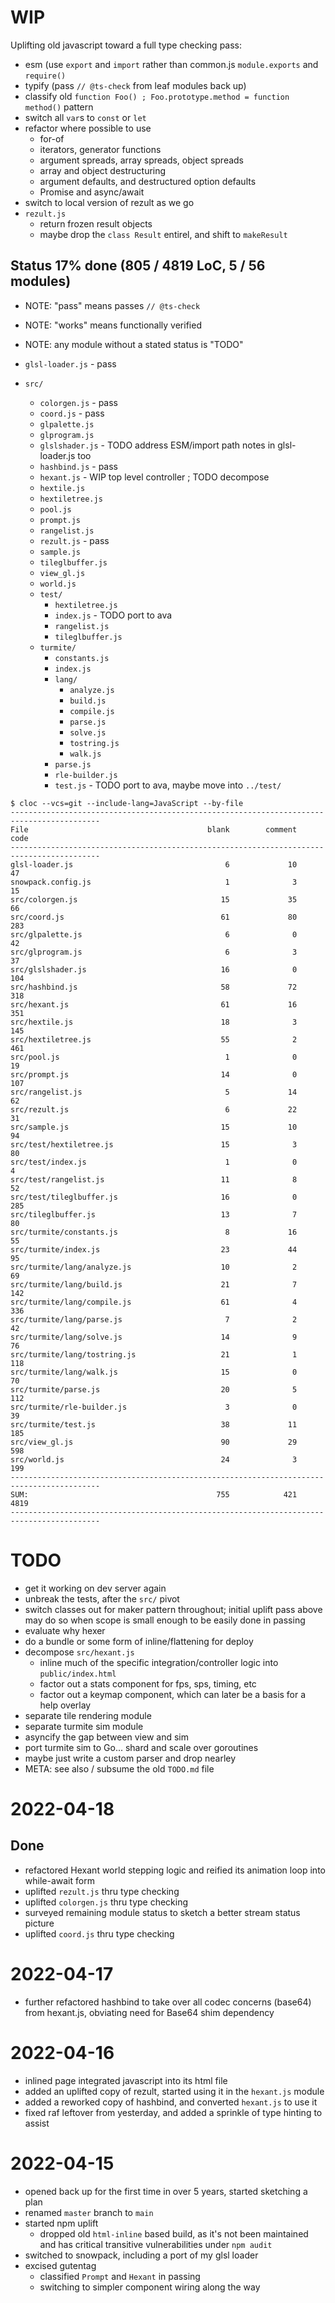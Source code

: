 # WIP

Uplifting old javascript toward a full type checking pass:

- esm (use `export` and `import` rather than common.js `module.exports` and `require()`
- typify (pass `// @ts-check` from leaf modules back up)
- classify old `function Foo() ; Foo.prototype.method = function method()` pattern
- switch all `var`s to `const` or `let`
- refactor where possible to use
  - for-of
  - iterators, generator functions
  - argument spreads, array spreads, object spreads
  - array and object destructuring
  - argument defaults, and destructured option defaults
  - Promise and async/await
- switch to local version of rezult as we go
- `rezult.js`
  - return frozen result objects
  - maybe drop the `class Result` entirel, and shift to `makeResult`

## Status 17% done (805 / 4819 LoC, 5 / 56 modules)

- NOTE: "pass" means passes `// @ts-check`
- NOTE: "works" means functionally verified
- NOTE: any module without a stated status is "TODO"

- `glsl-loader.js` - pass
- `src/`
  - `colorgen.js` - pass
  - `coord.js` - pass
  - `glpalette.js`
  - `glprogram.js`
  - `glslshader.js` - TODO address ESM/import path notes in glsl-loader.js too
  - `hashbind.js` - pass
  - `hexant.js` - WIP top level controller ; TODO decompose
  - `hextile.js`
  - `hextiletree.js`
  - `pool.js`
  - `prompt.js`
  - `rangelist.js`
  - `rezult.js` - pass
  - `sample.js`
  - `tileglbuffer.js`
  - `view_gl.js`
  - `world.js`
  - `test/`
    - `hextiletree.js`
    - `index.js` - TODO port to ava
    - `rangelist.js`
    - `tileglbuffer.js`
  - `turmite/`
    - `constants.js`
    - `index.js`
    - `lang/`
      - `analyze.js`
      - `build.js`
      - `compile.js`
      - `parse.js`
      - `solve.js`
      - `tostring.js`
      - `walk.js`
    - `parse.js`
    - `rle-builder.js`
    - `test.js` - TODO port to ava, maybe move into `../test/`

```
$ cloc --vcs=git --include-lang=JavaScript --by-file
------------------------------------------------------------------------------------------
File                                        blank        comment           code
------------------------------------------------------------------------------------------
glsl-loader.js                                  6             10             47
snowpack.config.js                              1              3             15
src/colorgen.js                                15             35             66
src/coord.js                                   61             80            283
src/glpalette.js                                6              0             42
src/glprogram.js                                6              3             37
src/glslshader.js                              16              0            104
src/hashbind.js                                58             72            318
src/hexant.js                                  61             16            351
src/hextile.js                                 18              3            145
src/hextiletree.js                             55              2            461
src/pool.js                                     1              0             19
src/prompt.js                                  14              0            107
src/rangelist.js                                5             14             62
src/rezult.js                                   6             22             31
src/sample.js                                  15             10             94
src/test/hextiletree.js                        15              3             80
src/test/index.js                               1              0              4
src/test/rangelist.js                          11              8             52
src/test/tileglbuffer.js                       16              0            285
src/tileglbuffer.js                            13              7             80
src/turmite/constants.js                        8             16             55
src/turmite/index.js                           23             44             95
src/turmite/lang/analyze.js                    10              2             69
src/turmite/lang/build.js                      21              7            142
src/turmite/lang/compile.js                    61              4            336
src/turmite/lang/parse.js                       7              2             42
src/turmite/lang/solve.js                      14              9             76
src/turmite/lang/tostring.js                   21              1            118
src/turmite/lang/walk.js                       15              0             70
src/turmite/parse.js                           20              5            112
src/turmite/rle-builder.js                      3              0             39
src/turmite/test.js                            38             11            185
src/view_gl.js                                 90             29            598
src/world.js                                   24              3            199
------------------------------------------------------------------------------------------
SUM:                                          755            421           4819
------------------------------------------------------------------------------------------

```

# TODO

- get it working on dev server again
- unbreak the tests, after the `src/` pivot
- switch classes out for maker pattern throughout; initial uplift pass above
  may do so when scope is small enough to be easily done in passing
- evaluate why hexer
- do a bundle or some form of inline/flattening for deploy
- decompose `src/hexant.js`
  - inline much of the specific integration/controller logic into `public/index.html`
  - factor out a stats component for fps, sps, timing, etc
  - factor out a keymap component, which can later be a basis for a help overlay
- separate tile rendering module
- separate turmite sim module
- asyncify the gap between view and sim
- port turmite sim to Go... shard and scale over goroutines
- maybe just write a custom parser and drop nearley
- META: see also / subsume the old `TODO.md` file

# 2022-04-18

## Done

- refactored Hexant world stepping logic and reified its animation loop into
  while-await form
- uplifted `rezult.js` thru type checking
- uplifted `colorgen.js` thru type checking
- surveyed remaining module status to sketch a better stream status picture
- uplifted `coord.js` thru type checking

# 2022-04-17

- further refactored hashbind to take over all codec concerns (base64) from
  hexant.js, obviating need for Base64 shim dependency

# 2022-04-16

- inlined page integrated javascript into its html file
- added an uplifted copy of rezult, started using it in the `hexant.js` module
- added a reworked copy of hashbind, and converted `hexant.js` to use it
- fixed raf leftover from yesterday, and added a sprinkle of type hinting to assist

# 2022-04-15

- opened back up for the first time in over 5 years, started sketching a plan
- renamed `master` branch to `main`
- started npm uplift
  - dropped old `html-inline` based build, as it's not been maintained and has
    critical transitive vulnerabilities under `npm audit`
- switched to snowpack, including a port of my glsl loader
- excised gutentag
  - classified `Prompt` and `Hexant` in passing
  - switching to simpler component wiring along the way

